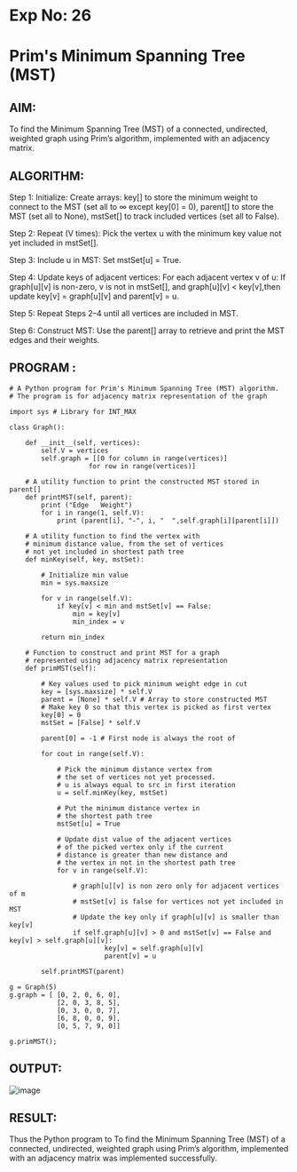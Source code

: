 # Exp No: 26
# Prim's Minimum Spanning Tree (MST)

## AIM:

To find the Minimum Spanning Tree (MST) of a connected, undirected, weighted graph using Prim’s algorithm, implemented with an adjacency matrix.

## ALGORITHM:

Step 1: Initialize:
        Create arrays:
        key[] to store the minimum weight to connect to the MST (set all to ∞ except key[0] = 0),
        parent[] to store the MST (set all to None),
        mstSet[] to track included vertices (set all to False).  
        
Step 2: Repeat (V times):
        Pick the vertex u with the minimum key value not yet included in mstSet[].
        
Step 3: Include u in MST:
        Set mstSet[u] = True.
        
Step 4: Update keys of adjacent vertices:
        For each adjacent vertex v of u:
        If graph[u][v] is non-zero, v is not in mstSet[], and graph[u][v] < key[v],then update key[v] = graph[u][v] and parent[v] = u.
        
Step 5: Repeat Steps 2–4 until all vertices are included in MST.

Step 6: Construct MST:
        Use the parent[] array to retrieve and print the MST edges and their weights.

## PROGRAM :

```
# A Python program for Prim's Minimum Spanning Tree (MST) algorithm.
# The program is for adjacency matrix representation of the graph

import sys # Library for INT_MAX

class Graph():

	def __init__(self, vertices):
		self.V = vertices
		self.graph = [[0 for column in range(vertices)]
					for row in range(vertices)]

	# A utility function to print the constructed MST stored in parent[]
	def printMST(self, parent):
		print ("Edge   Weight")
		for i in range(1, self.V):
			print (parent[i], "-", i, "  ",self.graph[i][parent[i]])

	# A utility function to find the vertex with
	# minimum distance value, from the set of vertices
	# not yet included in shortest path tree
	def minKey(self, key, mstSet):

		# Initialize min value
		min = sys.maxsize

		for v in range(self.V):
			if key[v] < min and mstSet[v] == False:
				min = key[v]
				min_index = v

		return min_index

	# Function to construct and print MST for a graph
	# represented using adjacency matrix representation
	def primMST(self):

		# Key values used to pick minimum weight edge in cut
		key = [sys.maxsize] * self.V
		parent = [None] * self.V # Array to store constructed MST
		# Make key 0 so that this vertex is picked as first vertex
		key[0] = 0
		mstSet = [False] * self.V

		parent[0] = -1 # First node is always the root of

		for cout in range(self.V):

			# Pick the minimum distance vertex from
			# the set of vertices not yet processed.
			# u is always equal to src in first iteration
			u = self.minKey(key, mstSet)

			# Put the minimum distance vertex in
			# the shortest path tree
			mstSet[u] = True

			# Update dist value of the adjacent vertices
			# of the picked vertex only if the current
			# distance is greater than new distance and
			# the vertex in not in the shortest path tree
			for v in range(self.V):

				# graph[u][v] is non zero only for adjacent vertices of m
				# mstSet[v] is false for vertices not yet included in MST
				# Update the key only if graph[u][v] is smaller than key[v]
				if self.graph[u][v] > 0 and mstSet[v] == False and key[v] > self.graph[u][v]:
						key[v] = self.graph[u][v]
						parent[v] = u

		self.printMST(parent)

g = Graph(5)
g.graph = [ [0, 2, 0, 6, 0],
			[2, 0, 3, 8, 5],
			[0, 3, 0, 0, 7],
			[6, 8, 0, 0, 9],
			[0, 5, 7, 9, 0]]

g.primMST();

```

## OUTPUT:

![image](https://github.com/user-attachments/assets/51e76c0e-8da9-4c8a-83b5-2246aa876911)

## RESULT:

Thus the Python program to To find the Minimum Spanning Tree (MST) of a connected, undirected, weighted graph using Prim’s algorithm, implemented with an adjacency matrix was implemented successfully.

